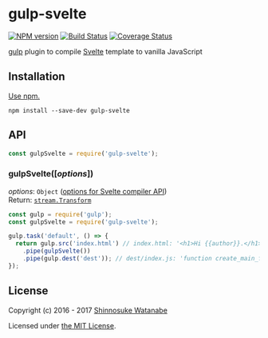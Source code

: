 # gulp-svelte

[![NPM version](https://img.shields.io/npm/v/gulp-svelte.svg)](https://www.npmjs.com/package/gulp-svelte)
[![Build Status](https://travis-ci.org/shinnn/gulp-svelte.svg?branch=master)](https://travis-ci.org/shinnn/gulp-svelte)
[![Coverage Status](https://coveralls.io/repos/github/shinnn/gulp-svelte/badge.svg?branch=master)](https://coveralls.io/github/shinnn/gulp-svelte?branch=master)

[gulp](https://github.com/gulpjs/gulp) plugin to compile [Svelte](https://svelte.technology/) template to vanilla JavaScript

## Installation

[Use npm.](https://docs.npmjs.com/cli/install)

```
npm install --save-dev gulp-svelte
```

## API

```javascript
const gulpSvelte = require('gulp-svelte');
```

### gulpSvelte([*options*])

*options*: `Object` ([options for Svelte compiler API](https://github.com/sveltejs/svelte#options))  
Return: [`stream.Transform`](https://nodejs.org/api/stream.html#stream_class_stream_transform)

```javascript
const gulp = require('gulp');
const gulpSvelte = require('gulp-svelte');

gulp.task('default', () => {
  return gulp.src('index.html') // index.html: '<h1>Hi {{author}}.</h1>'
    .pipe(gulpSvelte())
    .pipe(gulp.dest('dest')); // dest/index.js: 'function create_main_fragment ( state, component ) { ...'
});
```

## License

Copyright (c) 2016 - 2017 [Shinnosuke Watanabe](https://github.com/shinnn)

Licensed under [the MIT License](./LICENSE).
